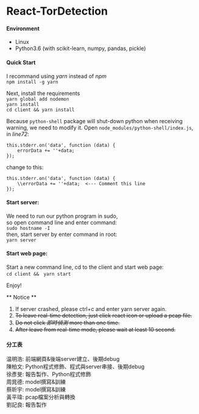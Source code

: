 # React-TorDetection
#### Environment
* Linux
* Python3.6 (with scikit-learn, numpy, pandas, pickle)
#### Quick Start
I recommand using *yarn* instead of *npm*  
`npm install -g yarn`  

Next, install the requirements  
`yarn global add nodemon`  
`yarn install`  
`cd client && yarn install`  

Because `python-shell` package will shut-down python when receiving warning, we need to modify it. 
Open `node_modules/python-shell/index.js`, in *line72*: 
```
this.stderr.on('data', function (data) {
    errorData += ''+data;
});
```
change to this: 
```
this.stderr.on('data', function (data) {
    \\errorData += ''+data;  <--- Comment this line
});
```
#### Start server:
We need to run our python program in sudo,  
so open command line and enter command:  
`sudo hostname -I`  
then, start server by enter command in root:  
`yarn server`  
#### Start web page:
Start a new command line, cd to the client and start web page:  
`cd client &&　yarn start`  

Enjoy! 

** Notice ** 
1. If server crashed, please ctrl+c and enter yarn server again.
2. ~~To leave real-time detection, just click react icon or upload a pcap file.~~ 
3. ~~Do not click *即時偵測* more than one time.~~
4. ~~After leave from real-time mode, please wait at least 10 second.~~

#### 分工表
温明浩: 前端網頁&後端server建立、後期debug  
陳柏文: Python程式修飾、程式與server串接、後期debug  
徐彥旻: 報告製作、Python程式修飾  
周晁德: model撰寫&訓練  
蔡昕宇: model撰寫&訓練  
黃平瑋: pcap檔案分析與轉換  
劉記良: 報告製作 